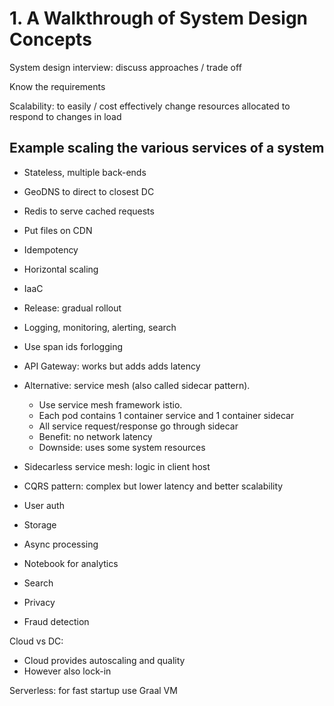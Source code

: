 # 1. A Walkthrough of System Design Concepts

System design interview: discuss approaches / trade off

Know the requirements

Scalability: to easily / cost effectively change resources allocated to respond to changes in load

## Example scaling the various services of a system
- Stateless, multiple back-ends
- GeoDNS to direct to closest DC
- Redis to serve cached requests
- Put files on CDN
- Idempotency
- Horizontal scaling
- IaaC
- Release: gradual rollout
- Logging, monitoring, alerting, search 
- Use span ids forlogging

- API Gateway: works but adds adds latency
- Alternative: service mesh (also called sidecar pattern). 
  - Use service mesh framework istio. 
  - Each pod contains 1 container service and 1 container sidecar
  - All service request/response go through sidecar
  - Benefit: no network latency
  - Downside: uses some system resources
- Sidecarless service mesh: logic in client host

- CQRS pattern: complex but lower latency and better scalability
- User auth
- Storage
- Async processing
- Notebook for analytics
- Search
- Privacy
- Fraud detection

Cloud vs DC:
- Cloud provides autoscaling and quality
- However also lock-in

Serverless: for fast startup use Graal VM